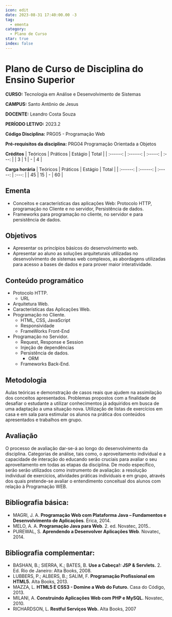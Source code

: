 ```yaml
---
icon: edit
date: 2023-08-31 17:40:00.00 -3
tag:
  - ementa
category:
  - Plano de Curso
star: true
index: false
---
```

# Plano de Curso de Disciplina do Ensino Superior

**CURSO:** Tecnologia em Análise e Desenvolvimento de Sistemas

**CAMPUS:** Santo Antônio de Jesus

**DOCENTE:** Leandro Costa Souza

**PERÍODO LETIVO:** 2023.2

**Código Disciplina:** PRG05 - Programação Web

**Pré-requisitos da disciplina:** PRG04 Programação Orientada a Objetos

**Créditos**
| Teóricos | Práticos | Estágio | Total |
| :------: | :------: | :-----: | :---: |
|    3     |    1     |    -    |   4   |


**Carga horária**
| Teóricos | Práticos | Estágio | Total |
| :------: | :------: | :-----: | :---: |
|    45    |    15    |    -    |  60   |

## Ementa

- Conceitos e características das aplicações Web:  Protocolo HTTP, programação no Cliente e no servidor,  Persistência de dados.
- Frameworks para programação no cliente, no servidor e para persistência de dados.

## Objetivos

- Apresentar os princípios básicos do desenvolvimento web.
- Apresentar ao aluno as soluções arquiteturais utilizadas no desenvolvimento de sistemas web complexos, as abordagens utilizadas para acesso a bases de dados e para prover maior interatividade. 

## Conteúdo programático

- Protocolo HTTP.
  - ​URL
- Arquitetura Web.
- Características das Aplicações Web.
- Programação no Cliente.
  - ​HTML, CSS, JavaScript
  - Responsividade
  - FrameWorks Front-End
- Programação no Servidor.
  - ​Request, Response e Session
  - Injeção de dependências
  - Persistência de dados.
    - ORM 
  - Frameworks Back-End.

## Metodologia

Aulas teóricas e demonstração de casos reais que ajudem na assimilação dos conceitos apresentados. Problemas propostos com a finalidade de desafiar o estudante a utilizar conhecimentos já adquiridos em busca de uma adaptação a uma situação nova. Utilização de listas de exercícios em casa e em sala para estimular os alunos na prática dos conteúdos apresentados e trabalhos em grupo.

## Avaliação
O processo de avaliação dar-se-á ao longo do desenvolvimento da disciplina. Categorias de análise, tais como, o aproveitamento individual e a capacidade de interação do educando serão cruciais para avaliar o seu aproveitamento em todas as etapas da disciplina. De modo específico, serão serão utilizados como instrumento de avaliação: a resolução individual de exercícios, atividades práticas individuais e em grupo, através dos quais pretende-se avaliar o entendimento conceitual dos alunos com relação à Programação WEB.


## Bibliografia básica:

- MAGRI, J. A. **Programação Web com Plataforma Java – Fundamentos e Desenvolvimento de Aplicações**. Érica, 2014.
- MELO, A. A. **Programação Java para Web**. 2. ed. Novatec, 2015..
- PUREWAL, S. **Aprendendo a Desenvolver Aplicações Web**. Novatec, 2014.

## Bibliografia complementar:
- BASHAN, B.; SIERRA, K.; BATES, B. **Use a Cabeça!: JSP & Servlets.** 2. Ed. Rio de Janeiro: Alta Books, 2008.
- LUBBERS, P.; ALBERS, B.; SALIM, F. **Programação Profissional em HTML5.** Alta Books, 2013.
- MAZZA, L. **HTML5 E CSS3 - Domine a Web do Futuro.** Casa do Código, 2013.
- MILANI, A. **Construindo Aplicações Web com PHP e MySQL.** Novatec, 2010.
- RICHARDSON, L. **Restful Serviços Web.** Alta Books, 2007
